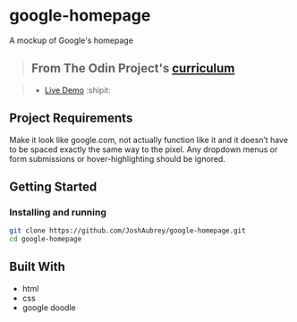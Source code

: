 # google-homepage

A mockup of Google's homepage

> ## From The Odin Project's [curriculum](https://www.theodinproject.com/paths/foundations/courses/foundations/lessons/html-css)

> - [Live Demo](https://joshaubrey.github.io/google-homepage/) :shipit:

## Project Requirements

Make it look like google.com, not actually function like it and it doesn’t have to be spaced exactly the same way to the pixel. Any dropdown menus or form submissions or hover-highlighting should be ignored.

## Getting Started

### Installing and running

```bash
git clone https://github.com/JoshAubrey/google-homepage.git
cd google-homepage
```

## Built With

* html 
* css
* google doodle
